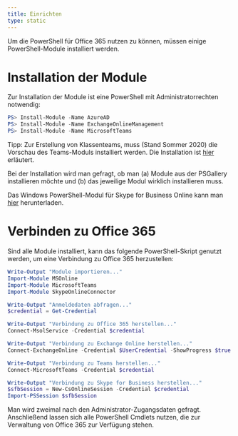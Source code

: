 ```yaml
---
title: Einrichten
type: static
---
```


Um die PowerShell für Office 365 nutzen zu können, müssen einige PowerShell-Module installiert werden.

<!--more-->

# Installation der Module

Zur Installation der Module ist eine PowerShell mit Administratorrechten notwendig:

```powershell
PS> Install-Module -Name AzureAD
PS> Install-Module -Name ExchangeOnlineManagement
PS> Install-Module -Name MicrosoftTeams
```

Tipp: Zur Erstellung von Klassenteams, muss (Stand Sommer 2020) die Vorschau des Teams-Moduls installiert werden. Die Installation ist [hier](../install-teams-preview) erläutert.

Bei der Installation wird man gefragt, ob man (a) Module aus der PSGallery installieren möchte und (b) das jeweilige Modul wirklich installieren muss.

Das Windows PowerShell-Modul für Skype for Business Online kann man [hier](https://www.microsoft.com/de-de/download/details.aspx?id=39366) herunterladen.

# Verbinden zu Office 365

Sind alle Module installiert, kann das folgende PowerShell-Skript genutzt werden, um eine Verbindung zu Office 365 herzustellen:

```powershell
Write-Output "Module importieren..."
Import-Module MSOnline
Import-Module MicrosoftTeams
Import-Module SkypeOnlineConnector

Write-Output "Anmeldedaten abfragen..."
$credential = Get-Credential

Write-Output "Verbindung zu Office 365 herstellen..."
Connect-MsolService -Credential $credential

Write-Output "Verbindung zu Exchange Online herstellen..."
Connect-ExchangeOnline -Credential $UserCredential -ShowProgress $true

Write-Output "Verbindung zu Teams herstellen..."
Connect-MicrosoftTeams -Credential $credential

Write-Output "Verbindung zu Skype for Business herstellen..."
$sfbSession = New-CsOnlineSession -Credential $credential
Import-PSSession $sfbSession
```

Man wird zweimal nach den Administrator-Zugangsdaten gefragt. Anschließend lassen sich alle
PowerShell Cmdlets nutzen, die zur Verwaltung von Office 365 zur Verfügung stehen.